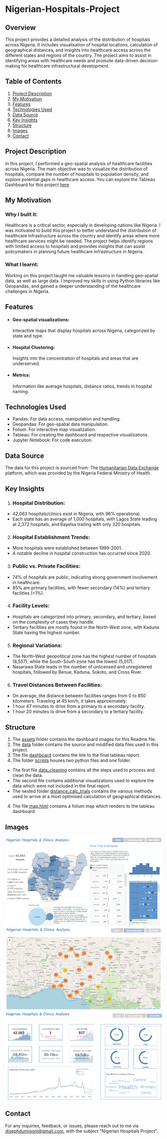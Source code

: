 # Nigerian-Hospitals-Project

## Overview
This project provides a detailed analysis of the distribution of hospitals across Nigeria. It includes visualisation of hospital locations, calculation of geographical distances, and insights into healthcare access across the different states and regions of the country. The project aims to assist in identifying areas with healthcare needs and promote data-driven decision-making for healthcare infrastructural development.

## Table of Contents
1. [Project Description](#project-description)
2. [My Motivation](#my-motivation)
3. [Features](#features)
4. [Technologies Used](#technologies-used)
5. [Data Source](#data-source)
6. [Key Insights](#key-insights)
7. [Structure](#structure)
8. [Images](#images)
9. [Contact](#Contact)

## Project Description
In this project, I performed a geo-spatial analysis of healthcare facilities across Nigeria. The main objective was to visualize the distribution of hospitals, compare the number of hospitals to population density, and explore potential gaps in healthcare access.
You can explore the Tableau Dashboard for this project [here](https://https://public.tableau.com/app/profile/diseph.igoni/viz/Geo-spatialAnalysisNigerianHospitals_/DashboardHome?publish=yes)

## My Motivation
### Why I built it:
Healthcare is a critical sector, especially in developing nations like Nigeria. I was motivated to build this project to better understand the distribution of healthcare infrastructure across the country and identify areas where more healthcare services might be needed. The project helps identify regions with limited access to hospitals and provides insights that can assist policymakers in planning future healthcare infrastructure in Nigeria.

### What I learnt:
Working on this project taught me valuable lessons in handling geo-spatial data, as well as large data. 
I improved my skills in using Python libraries like Geopandas, and gained a deeper understanding of the healthcare challenges in Nigeria.

## Features
* #### Geo-spatial visualizations:
    Interactive maps that display hospitals across Nigeria, categorized by state and type.
* #### Hospital Clustering: 
    Insights into the concentration of hospitals and areas that are underserved.
* #### Metrics:
    Information like average hospitals, distance ratios, trends in hospital naming.

## Technologies Used
* Pandas: For data access, manipulation and handling.
* Geopandas: For geo-spatial data manipulation.
* Folium: For interactive map visualization.
* Tableau: For creating the dashboard and respective visualizations.
* Jupyter Notebook: For code execution.

## Data Source
The data for this project is sourced from:
The [Humanitarian Data Exchange](https://https://data.humdata.org/dataset/nigeria-hospitals-and-clinics-with-registration-status-and-location) platform, which was provided by the Nigeria Federal Ministry of Health.

## Key Insights
1. ### Hospital Distribution:
- 42,063 hospitals/clinics exist in Nigeria, with 96% operational.
- Each state has an average of 1,000 hospitals, with Lagos State leading at 2,372 hospitals, and Bayelsa trailing with only 320 hospitals.

2. ### Hospital Establishment Trends:
- More hospitals were established between 1999-2001.
- A notable decline in hospital construction has occurred since 2020.

3. ### Public vs. Private Facilities:
- 74% of hospitals are public, indicating strong government involvement in healthcare.
- 85% are primary facilities, with fewer secondary (14%) and tertiary facilities (<1%).

4. ### Facility Levels:
- Hospitals are categorized into primary, secondary, and tertiary, based on the complexity of cases they handle.
- Tertiary facilities are mostly found in the North-West zone, with Kaduna State having the highest number.

5. ### Regional Variations:
- The North-West geopolitical zone has the highest number of hospitals (8,557), while the South-South zone has the lowest (5,017).
- Nasarawa State leads in the number of unlicensed and unregistered hospitals, followed by Benue, Kaduna, Sokoto, and Cross River.

6. ### Travel Distances Between Facilities:
- On average, the distance between facilities ranges from 0 to 850 kilometers.
Traveling at 45 km/h, it takes approximately:
- 1 hour 47 minutes to drive from a primary to a secondary facility.
- 1 hour 20 minutes to drive from a secondary to a tertiary facility.

## Structure
1. The [assets](/assets) folder contains the dashboard images for this Readme file.
2. The [data](/data) folder contains the source and modified data files used in this project.
2. The file [dashboard](/dashboard.txt) contains the link to the final tableau report.
3. The folder [scripts](/scripts) houses two python files and one folder. 
* The first file [data_cleaning](/scripts/data_cleaning.py) contains all the steps used to process and clean the data.
* The second file contains additional visualizations used to explore the data which were not included in the final report. 
* The nested folder [distance_calc_trials](/scripts/distance_calc_trials) contains the various methods used to arrive at a most optimised calculation of geographical distances.
4. The file [map.html](/map.html) contains a folium map which renders to the tableau dashboard.

## Images
![dashboard_image](/assets/image-1.png)
![dashboard_image](/assets/image-2.png)
![dashboard_image](/assets/image-3.png)

## Contact
For any inquiries, feedback, or issues, please reach out to me via disephdumigoni@gmail.com, with the subject "Nigerian Hospitals Project".

